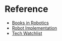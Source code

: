 # Reference

* [Books in Robotics](reference/refbook.md)
* [Robot Implementation](reference/robot_system.md)
* [Tech Watchlist](reference/watchlist.md)